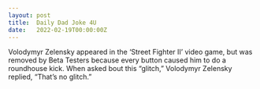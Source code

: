 ```yaml
---
layout: post
title:  Daily Dad Joke 4U
date:   2022-02-19T00:00:00Z
---
```

Volodymyr Zelensky appeared in the ‘Street Fighter II’ video game, but was removed by Beta Testers because every button caused him to do a roundhouse kick. When asked bout this “glitch,” Volodymyr Zelensky replied, “That’s no glitch.”
